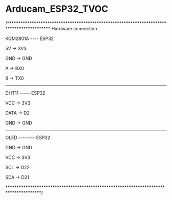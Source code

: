 # Arducam_ESP32_TVOC

/*******************************************************************************************
            Hardware connection
 
KQM2801A               ----             ESP32

5V                      ->                 3V3

GND                      ->                GND

A                       ->                 RX0

B                         ->               TX0
 
************************************************************************************************

DHT11                  -----                 ESP32

VCC                     ->                 3V3

DATA                    ->                 D2

GND                     ->                GND

*****************************************************************************************

OLED                --------                   ESP32

GND                     ->                GND

VCC                   ->                  3V3

SCL                     ->                D22

SDA                     ->                D21

***************************************************************************************/

